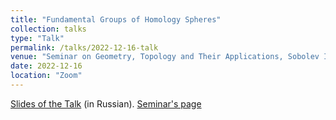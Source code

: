```yaml
---
title: "Fundamental Groups of Homology Spheres"
collection: talks
type: "Talk"
permalink: /talks/2022-12-16-talk
venue: "Seminar on Geometry, Topology and Their Applications, Sobolev Institute of Mathematics"
date: 2022-12-16
location: "Zoom"
---
```


[Slides of the Talk](https://magisterlud.github.io/files/homology_spheres_talk.pdf) (in Russian). [Seminar's page](http://www.math.nsc.ru/seminars/gtp)
